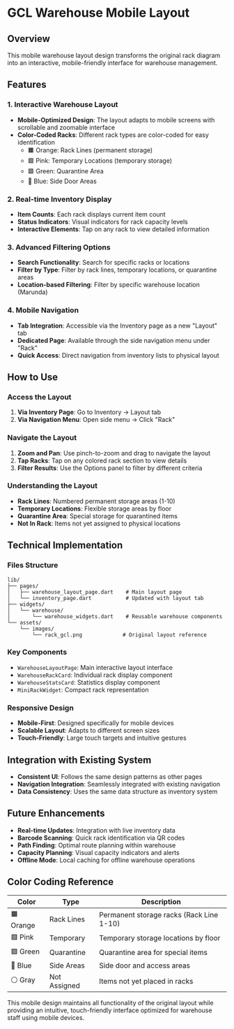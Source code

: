 # GCL Warehouse Mobile Layout

## Overview
This mobile warehouse layout design transforms the original rack diagram into an interactive, mobile-friendly interface for warehouse management.

## Features

### 1. Interactive Warehouse Layout
- **Mobile-Optimized Design**: The layout adapts to mobile screens with scrollable and zoomable interface
- **Color-Coded Racks**: Different rack types are color-coded for easy identification
  - 🟧 Orange: Rack Lines (permanent storage)
  - 🟪 Pink: Temporary Locations (temporary storage)
  - 🟩 Green: Quarantine Area
  - 🔵 Blue: Side Door Areas

### 2. Real-time Inventory Display
- **Item Counts**: Each rack displays current item count
- **Status Indicators**: Visual indicators for rack capacity levels
- **Interactive Elements**: Tap on any rack to view detailed information

### 3. Advanced Filtering Options
- **Search Functionality**: Search for specific racks or locations
- **Filter by Type**: Filter by rack lines, temporary locations, or quarantine areas
- **Location-based Filtering**: Filter by specific warehouse location (Marunda)

### 4. Mobile Navigation
- **Tab Integration**: Accessible via the Inventory page as a new "Layout" tab
- **Dedicated Page**: Available through the side navigation menu under "Rack"
- **Quick Access**: Direct navigation from inventory lists to physical layout

## How to Use

### Access the Layout
1. **Via Inventory Page**: Go to Inventory → Layout tab
2. **Via Navigation Menu**: Open side menu → Click "Rack"

### Navigate the Layout
1. **Zoom and Pan**: Use pinch-to-zoom and drag to navigate the layout
2. **Tap Racks**: Tap on any colored rack section to view details
3. **Filter Results**: Use the Options panel to filter by different criteria

### Understanding the Layout
- **Rack Lines**: Numbered permanent storage areas (1-10)
- **Temporary Locations**: Flexible storage areas by floor
- **Quarantine Area**: Special storage for quarantined items
- **Not In Rack**: Items not yet assigned to physical locations

## Technical Implementation

### Files Structure
```
lib/
├── pages/
│   ├── warehouse_layout_page.dart    # Main layout page
│   └── inventory_page.dart           # Updated with layout tab
├── widgets/
│   └── warehouse/
│       └── warehouse_widgets.dart    # Reusable warehouse components
└── assets/
    └── images/
        └── rack_gcl.png             # Original layout reference
```

### Key Components
- `WarehouseLayoutPage`: Main interactive layout interface
- `WarehouseRackCard`: Individual rack display component
- `WarehouseStatsCard`: Statistics display component
- `MiniRackWidget`: Compact rack representation

### Responsive Design
- **Mobile-First**: Designed specifically for mobile devices
- **Scalable Layout**: Adapts to different screen sizes
- **Touch-Friendly**: Large touch targets and intuitive gestures

## Integration with Existing System
- **Consistent UI**: Follows the same design patterns as other pages
- **Navigation Integration**: Seamlessly integrated with existing navigation
- **Data Consistency**: Uses the same data structure as inventory system

## Future Enhancements
- **Real-time Updates**: Integration with live inventory data
- **Barcode Scanning**: Quick rack identification via QR codes
- **Path Finding**: Optimal route planning within warehouse
- **Capacity Planning**: Visual capacity indicators and alerts
- **Offline Mode**: Local caching for offline warehouse operations

## Color Coding Reference
| Color | Type | Description |
|-------|------|-------------|
| 🟧 Orange | Rack Lines | Permanent storage racks (Rack Line 1-10) |
| 🟪 Pink | Temporary | Temporary storage locations by floor |
| 🟩 Green | Quarantine | Quarantine area for special items |
| 🔵 Blue | Side Areas | Side door and access areas |
| ⚪ Gray | Not Assigned | Items not yet placed in racks |

This mobile design maintains all functionality of the original layout while providing an intuitive, touch-friendly interface optimized for warehouse staff using mobile devices.
